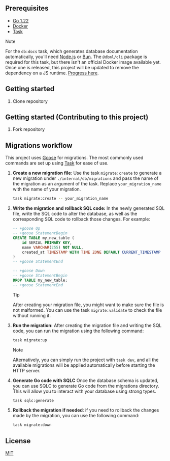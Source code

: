 ## Prerequisites

* [Go 1.22](https://go.dev/dl/)
* [Docker](https://www.docker.com/get-started/)
* [Task](https://taskfile.dev/installation/)

> [!NOTE]
> For the `db:docs` task, which generates database documentation automatically, you'll need [Node.js](https://nodejs.org/) or [Bun](https://bun.sh/). The `@dbml/cli` package is required for this task, but there isn't an official Docker image available yet. Once one is released, this project will be updated to remove the dependency on a JS runtime. [Progress here](https://github.com/dbml/cli/issues/123).

## Getting started

1. Clone repository

## Getting started (Contributing to this project)

1. Fork repository

## Migrations workflow

This project uses [Goose](https://github.com/pressly/goose) for migrations. The most commonly used commands are set up using [Task](https://taskfile.dev/installation/) for ease of use.

1. **Create a new migration file**: Use the task `migrate:create` to generate a new migration under `./internal/db/migrations` and pass the name of the migration as an argument of the task. Replace `your_migration_name` with the name of your migration.

    ```sh
    task migrate:create -- your_migration_name
    ```

2. **Write the migration and rollback SQL code:** In the newly generated SQL file, write the SQL code to alter the database, as well as the corresponding SQL code to rollback those changes. For example:

    ```sql
    -- +goose Up
    -- +goose StatementBegin
    CREATE TABLE my_new_table (
        id SERIAL PRIMARY KEY,
        name VARCHAR(255) NOT NULL,
        created_at TIMESTAMP WITH TIME ZONE DEFAULT CURRENT_TIMESTAMP
    )
    -- +goose StatementEnd

    -- +goose Down
    -- +goose StatementBegin
    DROP TABLE my_new_table;
    -- +goose StatementEnd
    ```

    > [!TIP]
    > After creating your migration file, you might want to make sure the file is not malformed. You can use the task `migrate:validate` to check the file without running it.

3. **Run the migration:** After creating the migration file and writing the SQL code, you can run the migration using the following command:

    ```sh
    task migrate:up
    ```

    > [!NOTE]
    > Alternatively, you can simply run the project with `task dev`, and all the available migrations will be applied automatically before starting the HTTP server.

4. **Generate Go code with SQLC** Once the database schema is updated, you can use SQLC to generate Go code from the migrations directory. This will allow you to interact with your database using strong types.

    ```sh
    task sqlc:generate
    ```

5. **Rollback the migration if needed**: if you need to rollback the changes made by the migration, you can use the following command:

    ```sh
    task migrate:down
    ```

## License

[MIT](./LICENSE)

